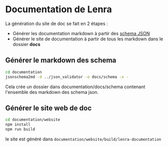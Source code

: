 # Documentation de Lenra

La génération du site de doc se fait en 2 étapes : 
* Générer les documentation markdown à partir des [schema JSON](https://gitlab.com/lenra/platform/lenra_core/-/tree/staging/json_validator)
* Générer le site de documentation à partir de tous les markdown dans le dossier **docs**

## Générer le markdown des schema
```bash
cd documentation
jsonschema2md -d ../json_validator -o docs/schema -x -
```

Cela crée un dossier dans documentation/docs/schema contenant l'ensemble des markdown des schema json.

## Générer le site web de doc

```bash
cd documentation/website
npm install
npm run build
```

le site est généré dans `documentation/website/build/lenra-documentation`